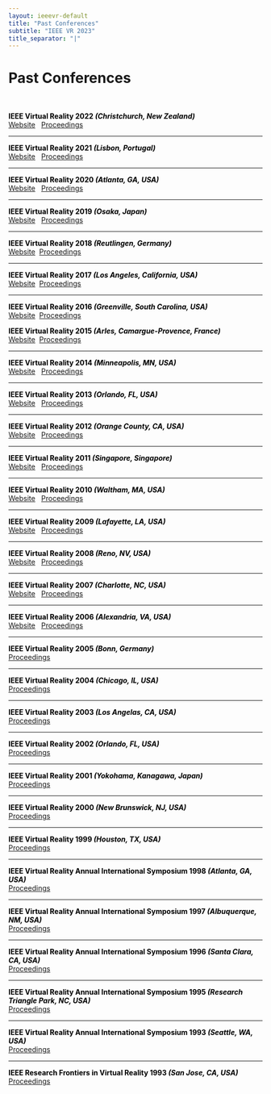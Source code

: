 ```yaml
---
layout: ieeevr-default
title: "Past Conferences"
subtitle: "IEEE VR 2023"
title_separator: "|"
---
```


<div>
<h1 id="past-conferences"> Past Conferences </h1>

<br>

<div>
    <p>
        <strong style="color:black">IEEE Virtual Reality 2022 <i>(Christchurch, New Zealand)</i></strong>
        <br>
        <a href="https://ieeevr.org/2022" class="btn btn--secundary">Website</a>
        &nbsp;
        <a href="https://ieeexplore.ieee.org/xpl/conhome/9417603/proceeding" class="btn btn--secundary">Proceedings</a>
    </p>
</div>
<hr>
<div>
    <p>
        <strong style="color:black">IEEE Virtual Reality 2021 <i>(Lisbon, Portugal)</i></strong>
        <br>
        <a href="https://ieeevr.org/2021" class="btn btn--secundary">Website</a>
        &nbsp;
        <a href="https://ieeexplore.ieee.org/xpl/conhome/9417603/proceeding" class="btn btn--secundary">Proceedings</a>
    </p>
</div>
<hr>
<div>
    <p>
        <strong style="color:black">IEEE Virtual Reality 2020 <i>(Atlanta, GA, USA)</i></strong>
        <br>
        <a href="https://ieeevr.org/2020" class="btn btn--secundary">Website</a>
        &nbsp;
        <a href="https://ieeexplore.ieee.org/xpl/conhome/9070012/proceeding" class="btn btn--secundary">Proceedings</a>
    </p>
</div>
<hr>
<div>
    <p>
        <strong style="color:black">IEEE Virtual Reality 2019 <i>(Osaka, Japan)</i></strong>
        <br>
        <a href="https://ieeevr.org/2019" class="btn btn--secundary">Website</a>
        &nbsp;
        <a href="https://ieeexplore.ieee.org/xpl/conhome.jsp?punumber=1000791" class="btn btn--secundary">Proceedings</a>
    </p>
</div>
<hr>
<div>
    <p>
        <strong style="color:black">IEEE Virtual Reality 2018  <i>(Reutlingen, Germany)</i></strong><br>
        <a href="https://ieeevr.org/2018" class="btn btn--secundary">Website</a>&nbsp;&nbsp;<a href="https://ieeexplore.ieee.org/xpl/mostRecentIssue.jsp?punumber=2945" class="btn btn--secundary">Proceedings</a>
    </p>
</div>
<hr>
<div>
    <p>
        <strong style="color:black">IEEE Virtual Reality 2017  <i>(Los Angeles, California, USA)</i></strong><br>
        <a href="https://ieeevr.org/2017" class="btn btn--secundary">Website</a>&nbsp;&nbsp;<a href="http://ieeexplore.ieee.org/xpl/mostRecentIssue.jsp?punumber=7889401" class="btn btn--secundary">Proceedings</a>
    </p>
</div>
<hr>
<div>
    <p>
        <strong style="color:black">IEEE Virtual Reality 2016  <i>(Greenville, South Carolina, USA)</i></strong><br>
        <a href="https://ieeevr.org/2016" class="btn btn--secundary">Website</a>&nbsp;&nbsp;<a href="http://ieeexplore.ieee.org/xpl/tocresult.jsp?isnumber=7433479" class="btn btn--secundary">Proceedings</a>
    </p>
</div>
<div>
    <p>
        <strong style="color:black">IEEE Virtual Reality 2015  <i>(Arles, Camargue-Provence, France)</i></strong><br>
        <a href="https://ieeevr.org/2015" class="btn btn--secundary">Website</a>&nbsp;&nbsp;<a href="http://ieeexplore.ieee.org/xpl/tocresult.jsp?isnumber=7064817&punumber=2945" class="btn btn--secundary">Proceedings</a>
    </p>
</div>
<hr>
<div>
    <p>
        <strong style="color:black">IEEE Virtual Reality 2014  <i>(Minneapolis, MN, USA)</i></strong><br>
        <a href="https://ieeevr.org/2014" class="btn btn--secundary">Website</a>
        &nbsp;
        <a href="http://ieeexplore.ieee.org/xpl/mostRecentIssue.jsp?punumber=6786176" class="btn btn--secundary">Proceedings</a>
    </p>
</div>
<hr>
<div>
    <p>
        <strong style="color:black">IEEE Virtual Reality 2013  <i>(Orlando, FL, USA)</i></strong><br>
        <a href="https://ieeevr.org/2013" class="btn btn--secundary">Website</a>
        &nbsp;
        <a href="http://ieeexplore.ieee.org/xpl/tocresult.jsp?isnumber=6479163" class="btn btn--secundary">Proceedings</a>
    </p>
</div>
<hr>
<div>
    <p>
        <strong style="color:black">IEEE Virtual Reality 2012  <i>(Orange County, CA, USA)</i></strong><br>
        <a href="http://conferences.computer.org/vr/2012/" class="btn btn--secundary">Website</a>
        &nbsp;
        <a href="http://ieeexplore.ieee.org/xpl/conhome.jsp?punumber=1000791" class="btn btn--secundary">Proceedings</a>
    </p>
</div>
<hr>
<div>
    <p>
        <strong style="color:black">IEEE Virtual Reality 2011  <i>(Singapore, Singapore)</i></strong><br>
        <a href="http://conferences.computer.org/vr/2011/" class="btn btn--secundary">Website</a>
        &nbsp;
        <a href="http://ieeexplore.ieee.org/xpl/mostRecentIssue.jsp?punumber=5753662" class="btn btn--secundary">Proceedings</a>
    </p>
</div>
<hr>
<div>
    <p>
        <strong style="color:black">IEEE Virtual Reality 2010  <i>(Waltham, MA, USA)</i></strong><br>
        <a href="http://conferences.computer.org/vr/2010/" class="btn btn--secundary">Website</a>
        &nbsp;
        <a href="http://ieeexplore.ieee.org/xpl/mostRecentIssue.jsp?punumber=5440859" class="btn btn--secundary">Proceedings</a>
    </p>
</div>
<hr>
<div>
    <p>
        <strong style="color:black">IEEE Virtual Reality 2009 <i>(Lafayette, LA, USA)</i></strong><br>
        <a href="http://conferences.computer.org/vr/2009/" class="btn btn--secundary">Website</a>
        &nbsp;
        <a href="http://ieeexplore.ieee.org/xpl/mostRecentIssue.jsp?punumber=4806856" class="btn btn--secundary">Proceedings</a>
    </p>
</div>
<hr>
<div>
    <p>
        <strong style="color:black">IEEE Virtual Reality 2008 <i>(Reno, NV, USA)</i></strong><br>
        <a href="http://conferences.computer.org/vr/2008/" class="btn btn--secundary">Website</a>
        &nbsp;
        <a href="http://ieeexplore.ieee.org/xpl/mostRecentIssue.jsp?punumber=4472735" class="btn btn--secundary">Proceedings</a>
    </p>
</div>
<hr>
<div>
    <p>
        <strong style="color:black">IEEE Virtual Reality 2007 <i>(Charlotte, NC, USA)</i></strong><br>
        <a href="http://conferences.computer.org/vr/2007/" class="btn btn--secundary">Website</a>
        &nbsp;
        <a href="hhttp://ieeexplore.ieee.org/xpl/tocresult.jsp?isnumber=4160977&isYear=2007" class="btn btn--secundary">Proceedings</a>
    </p>
</div>
<hr>
<div>
    <p>
        <strong style="color:black">IEEE Virtual Reality 2006 <i>(Alexandria, VA, USA)</i></strong><br>
        <a href="http://conferences.computer.org/vr/2006/" class="btn btn--secundary">Website</a>
        &nbsp;
        <a href="http://ieeexplore.ieee.org/xpl/tocresult.jsp?isnumber=34910&isYear=2006" class="btn btn--secundary">Proceedings</a>
    </p>
</div>
<hr>
<div>
    <p>
        <strong style="color:black">IEEE Virtual Reality 2005 <i>(Bonn, Germany)</i></strong><br>
        <a href="http://ieeexplore.ieee.org/xpl/tocresult.jsp?isnumber=32098&isYear=2005" class="btn btn--secundary">Proceedings</a>
    </p>
</div>
<hr>
<div>
    <p>
        <strong style="color:black">IEEE Virtual Reality 2004 <i>(Chicago, IL, USA)</i></strong><br>
        <a href="http://ieeexplore.ieee.org/xpl/mostRecentIssue.jsp?punumber=9163" class="btn btn--secundary">Proceedings</a>
    </p>
</div>
<hr>
<div>
    <p>
        <strong style="color:black">IEEE Virtual Reality 2003 <i>(Los Angelas, CA, USA)</i></strong><br>
        <a href="http://ieeexplore.ieee.org/xpl/tocresult.jsp?isnumber=26695&isYear=2003" class="btn btn--secundary">Proceedings</a>
    </p>
</div>
<hr>
<div>
    <p>
        <strong style="color:black">IEEE Virtual Reality 2002 <i>(Orlando, FL, USA)</i></strong><br>
        <a href="http://ieeexplore.ieee.org/xpl/tocresult.jsp?isnumber=21510&isYear=2002" class="btn btn--secundary">Proceedings</a>
    </p>
</div>
<hr>
<div>
    <p>
        <strong style="color:black">IEEE Virtual Reality 2001 <i>(Yokohama, Kanagawa, Japan)</i></strong><br>
        <a href="http://ieeexplore.ieee.org/xpl/tocresult.jsp?isnumber=19640&isYear=2001" class="btn btn--secundary">Proceedings</a>
    </p>
</div>
<hr>
<div>
    <p>
        <strong style="color:black">IEEE Virtual Reality 2000 <i>(New Brunswick, NJ, USA)</i></strong><br>
        <a href="http://ieeexplore.ieee.org/xpl/tocresult.jsp?isnumber=18163&isYear=2000" class="btn btn--secundary">Proceedings</a>
    </p>
</div>
<hr>
<div>
    <p>
        <strong style="color:black">IEEE Virtual Reality 1999 <i>(Houston, TX, USA)</i></strong><br>
        <a href="http://ieeexplore.ieee.org/xpl/tocresult.jsp?isnumber=16390&isYear=1999" class="btn btn--secundary">Proceedings</a>
    </p>
</div>
<hr>
<div>
    <p>
        <strong style="color:black">IEEE Virtual Reality Annual International Symposium 1998 <i>(Atlanta, GA, USA)</i></strong><br>
        <a href="http://ieeexplore.ieee.org/xpl/tocresult.jsp?isnumber=14305&isYear=1998" class="btn btn--secundary">Proceedings</a>
    </p>
</div>
<hr>
<div>
    <p>
        <strong style="color:black">IEEE Virtual Reality Annual International Symposium 1997 <i>(Albuquerque, NM, USA)</i></strong><br>
        <a href="http://ieeexplore.ieee.org/xpl/tocresult.jsp?isnumber=12656&isYear=1997" class="btn btn--secundary">Proceedings</a>
    </p>
</div>
<hr>
<div>
    <p>
        <strong style="color:black">IEEE Virtual Reality Annual International Symposium 1996 <i>(Santa Clara, CA, USA)</i></strong><br>
        <a href="http://ieeexplore.ieee.org/xpl/tocresult.jsp?isnumber=10587&isYear=1996" class="btn btn--secundary">Proceedings</a>
    </p>
</div> 
<hr>
<div>
    <p>
        <strong style="color:black">IEEE Virtual Reality Annual International Symposium 1995 <i>(Research Triangle Park, NC, USA)</i></strong><br>
        <a href="http://ieeexplore.ieee.org/xpl/tocresult.jsp?isnumber=11286&isYear=1995" class="btn btn--secundary">Proceedings</a>
    </p>
</div> 
<hr>
<div>
    <p>
        <strong style="color:black">IEEE Virtual Reality Annual International Symposium 1993 <i>(Seattle, WA, USA)</i></strong><br>
        <a href="http://ieeexplore.ieee.org/xpl/tocresult.jsp?isnumber=8641&isYear=1993" class="btn btn--secundary">Proceedings</a>
    </p>
</div> 
<hr>
<div>
    <p>
        <strong style="color:black">IEEE Research Frontiers in Virtual Reality 1993 <i>(San Jose, CA, USA)</i></strong><br>
        <a href="http://ieeexplore.ieee.org/xpl/tocresult.jsp?isnumber=8617&isYear=1993" class="btn btn--secundary">Proceedings</a>
    </p>
</div> 




    


    


    
</div>